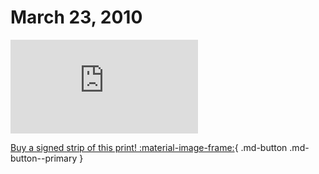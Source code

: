 # March 23, 2010

![](https://www.achewood.com/comic.php?date=03232010)

[Buy a signed strip of this print! :material-image-frame:](https://achewood-holiday-pop-up.myshopify.com/products/strip#03232010){ .md-button .md-button--primary }
